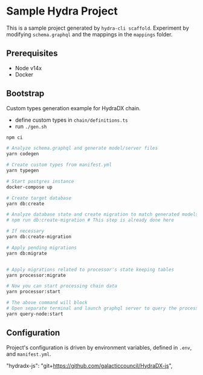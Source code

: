 # Sample Hydra Project

This is a sample project generated by `hydra-cli scaffold`. Experiment by modifying `schema.graphql` and the mappings in the `mappings` folder.

## Prerequisites

* Node v14x
* Docker

## Bootstrap

Custom types generation example for HydraDX chain.

- define custom types in `chain/definitions.ts`
- run `./gen.sh`



```bash
npm ci

# Analyze schema.graphql and generate model/server files
yarn codegen

# Create custom types from manifest.yml
yarn typegen

# Start postgres instance
docker-compose up

# Create target database
yarn db:create

# Analyze database state and create migration to match generated models
# npm run db:create-migration # This step is already done here

# If necessary
yarn db:create-migration

# Apply pending migrations
yarn db:migrate


# Apply migrations related to processor's state keeping tables
yarn processor:migrate

# Now you can start processing chain data
yarn processor:start

# The above command will block
# Open separate terminal and launch graphql server to query the processed data
yarn query-node:start
```

## Configuration

Project's configuration is driven by environment variables, defined in `.env`,
and `manifest.yml`.

"hydradx-js": "git+https://github.com/galacticcouncil/HydraDX-js",